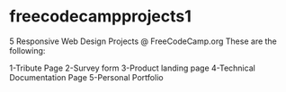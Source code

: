 # freecodecampprojects1
5 Responsive Web Design Projects @ FreeCodeCamp.org
These are the following:

1-Tribute Page
2-Survey form
3-Product landing page
4-Technical Documentation Page
5-Personal Portfolio

